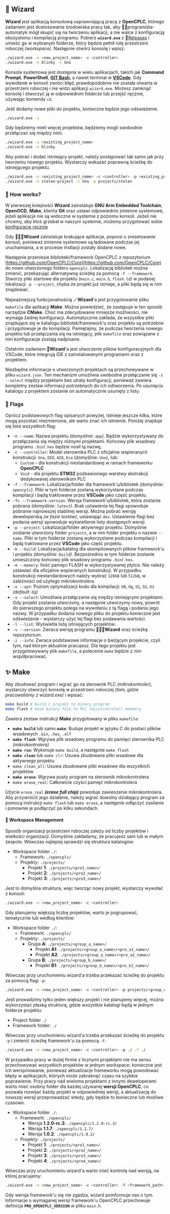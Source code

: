 ## 🔮 Wizard

**Wizard** jest aplikacją konsolową usprawniającą pracę z **OpenCPLC**, którego zadaniem jest dostosowanie środowiska pracy tak, aby 👨‍💻programista-automatyk mógł skupić się na tworzeniu aplikacji, a nie walce z konfiguracją ekosystemu i kompilacją programu. Pobierz **`wizard.exe`** z 🚀[Releases](https://github.com/OpenCPLC/Wizard/releases) i umieść go w wybranym folderze, który będzie pełnił rolę przestrzeni roboczej _(workspace)_. Następnie otwórz konsolę i wpisz:

```bash
./wizard.exe -n <new_project_name> -c <controller>
./wizard.exe -n blinky -c Uno
```

Konsola systemowa jest dostępna w wielu aplikacjach, takich jak **Command Prompt**, **PowerShell**, [**GIT Bash**](https://git-scm.com/downloads), a nawet terminal w [**VSCode**](https://code.visualstudio.com/). Gdy wywołanie w konsoli zwróci błąd, prawdopodobnie nie została otwarta w przestrzeni roboczej i nie widzi aplikacji `wizard.exe`. Możesz zamknąć konsolę i otworzyć ją w odpowiednim folderze lub przejść ręcznie, używając komendy `cd`.

Jeśli dodamy nowe pliki do projektu, konieczne będzie jego odświeżenie.

```bash
./wizard.exe -s
```

Gdy będziemy mieli więcej projektów, będziemy mogli swobodnie przełączać się między nimi.

```bash
./wizard.exe -s <existing_project_name>
./wizard.exe -s blinky
```

Aby pobrać i dodać istniejący projekt, należy postępować tak samo jak przy tworzeniu nowego projektu. Wystarczy wskazać poprawną ścieżkę do istniejącego projektu.

```bash
./wizard.exe -n <existing_project_name> -c <controller> -p <existing_project_path>
./wizard.exe -n stolen-project -c Uno -p projects/stolen
```

### 🤔 How works?

W pierwszej kolejności **Wizard** zainstaluje **GNU Arm Embedded Toolchain**, **OpenOCD**, **Make**, klienta **Git** oraz ustawi odpowiednio zmienne systemowe, jeżeli aplikacje nie są widoczne w systemie z poziomu konsoli. Jeżeli nie chcemy, aby ktoś grzebał w naszym systemie, możemy przygotować sobie [konfiguracje ręcznie](self-installed.md)

Gdy 🧙🏼‍♂️**Wizard** zainstaluje brakujące aplikacje, poprosi o zresetowanie konsoli, ponieważ zmienne systemowe są ładowane podczas jej uruchamiania, a w procesie instlacji zostały dodane nowe.

Następnie przeniesie biblioteki/framework OpenCPLC z repozytorium [https://github.com/OpenCPLC/Core](https://github.com/OpenCPLC/Core) do nowo utworzonego folderu `opencplc`. Lokalizację bibliotek można zmienić, przekazując alternatywną ścieżkę za pomocą `-f --framework`. Stworzy pliki startowe dla projektu _(`main.c`, `main.h`, `flash.ld`)_ w podanej lokalizacji `-p --project`, chyba że projekt już istnieje, a pliki będą się w nim znajdować.

Najważniejszą funkcjonalnością 🪄**Wizard**'a jest przygotowanie pliku `makefile` dla aplikacji **Make**. Można powiedzieć, że zastępuje w ten sposób narzędzie **CMake**. Choć ma zdecydowanie mniejsze możliwości, nie wymaga żadnej konfiguracji. Automatycznie zakłada, że wszystkie pliki znajdujące się w katalogu bibliotek/framework'u oraz projektu są potrzebne i przygotowuje je do kompilacji. Pamiętajmy, że podczas tworzenia nowego projektu lub przełączania się na istniejący, plik `makefile` oraz powiązane z nim konfiguracje zostają nadpisane.

Ostatnim zadaniem 🔮**Wizard**'a jest utworzenie plików konfiguracyjnych dla VSCode, które integrują IDE z zainstalowanymi programami oraz z projektem.

Niezbędne informacje o utworzonych projektach są przechowywane w pliku `wizard.json`. Ten mechanizm umożliwia swobodne przełączanie się `-s --select` między projektami bez utraty konfiguracji, ponieważ zawiera kompletny zestaw informacji potrzebnych do ich odtworzenia. Po usunięciu katalogu z projektem zostanie on automatycznie usunięty z listy.

### 🚩 Flags

Oprócz podstawowych flag opisanych powyżej, istnieje jeszcze kilka, które mogą pozostać niezmienione, ale warto znać ich istnienie. Poniżej znajduje się lista wszystkich flag:

- `-n --name`: Nazwa projektu _(domyślnie: `app`)_. Będzie wykorzystywany do przełączania się między różnymi projektami. Końcowy plik wsadowy programu `.bin`/`.hex` będzie nosił tą nazwę.
- `-c --controller`: Model sterownika PLC z oficjalnie wspieranych konstrukcji: `Uno`, `DIO`, `AIO`, `Eco` (domyślnie: `Uno`), lub:
  - `Custom` - dla konstrukcji niestandardowej w ramach frameworku **OpenCPLC**
  - `Void` - dla projektu **STM32** pozbawionego warstwy abstrakcji dedykowanej sterownikom PLC
- `-f --framework`: Lokalizacja/folder dla framework'u/bibliotek _(domyślnie: `opencplc`)_. Pliki w tym folderze zostaną wykorzystane podczas kompilacji i będą traktowane przez **VSCode** jako część projektu.
- `-fv --framework-version`: Wersja framework'u/bibliotek, która zostanie pobrana _(domyślnie: `latest`)_. Brak ustawienia tej flagi spowoduje pobranie najnowszej stabilnej wersji. Można pobrać wersję deweloperską _(w fazie testów)_, ustawiając `dev`. Ustawienie flagi bez podania wersji spowoduje wyświetlenie listy dostępnych wersji.
- `-p --project`: Lokalizacja/folder aktywnego projektu. Domyślnie zostanie utworzony folder `projects`, a w nim folder projektu o nazwie `--name`. Pliki w tym folderze zostaną wykorzystane podczas kompilacji i będą traktowane przez **VSCode** jako część projektu.
- `-b --build`: Lokalizacja/katalog dla skompilowanych plików framework'u i projektu _(domyślnie: `build`)_. Bezpośrednio w tym folderze zostanie umieszczony końcowy plik wsadowy programu `.bin`/`.hex`.
- `-m --memory`: Ilość pamięci FLASH w wykorzystywanej płytce. Nie należy ustawiać dla oficjalnie wspieranych konstrukcji. W przypadku konstrukcji niestandardowych należy wybrać `128kB` lub `512kB`, w zależności od użytego mikrokontrolera.
- `-o --opt`: Poziom optymalizacji kodu dla kompilacji: `O0`, `Og`, `O1`, `O2`, `O3` _(default: `Og`)_
- `-s --select`: Umożliwia przełączanie się między istniejącymi projektami. Gdy projekt zostanie utworzony, a następnie utworzymy nowy, powrót do pierwszego projektu polega na wywołaniu z tą flagą i podaniu jego nazwy. W przypadku dodania nowego pliku do projektu konieczne jest odświeżenie - wystarczy użyć tej flagi bez podawania wartości.
- `-l --list`: Wyświetla listę istniejących projektów.
- `-v --version`: Zwraca wersję programu 🧙🏼‍♂️**Wizard** oraz ścieżkę repozytorium.
- `-i --info`: Zwraca podstawowe informacje o bieżącym projekcie, czyli tym, nad którym aktualnie pracujesz. Dla tego projektu jest przygotowywany plik `makefile`, a polecenie `make` będzie z nim współpracować.

## ✨ Make

Aby zbudować program i wgrać go na sterownik PLC _(mikrokontroler)_, wystarczy otworzyć konsolę w przestrzeni roboczej _(tam, gdzie pracowaliśmy z wizard.exe)_ i wpisać:

```bash
make build # build c projekt to binary program
make flash # move binary fole to PLC (micorcotroler) memeory
```

Zawiera zestaw instrukcji **Make** przygotowany w pliku `makefile`:

- **`make build`** lub samo **`make`**: Buduje projekt w języku C do postaci plików wsadowych `.bin`, `.hex`, `.elf`
- **`make flash`**: Wgrywa plik wsadowy programu do pamięci sterownika PLC _(mikrokontrolera)_
- **`make run`**: Wykonuje `make build`, a następnie `make flash`
- **`make clean`** lub `make clr`: Usuwa zbudowane pliki wsadowe dla aktywnego projektu
- `make clean_all`: Usuwa zbudowane pliki wsadowe dla wszystkich projektów
- **`make erase`**: Wgrywa pusty program na sterownik mikrokontrolera
- `make erase_real`: Całkowicie czyści pamięć mikrokontrolera

Użycie `erase_real` **_(erase full chip)_** powoduje zawieszenie mikrokontrolera. Aby przywrócić jego działanie, należy wgrać dowolny działający program za pomocą instrukcji `make flash` lub `make erase`, a następnie odłączyć zasilanie i ponownie je podłączyć po kilku sekundach.

#### 💼 Workspace Management

Sposób organizacji przestrzeni roboczej zależy od liczby projektów i wielkości organizacji. Domyślnie zakładamy, że pracujesz sam lub w małym zespole. Wówczas najlepiej sprawdzi się struktura katalogów:

- Workspace folder `./`:
  - Framework: `./opencplc/`
  - Projekty: `./projects/`
    - Projekt **1**: `./projects/<pro1_name>/`
    - Projekt **2**: `./projects/<pro2_name>/`
    - Projekt **3**: `./projects/<pro3_name>/`

Jest to domyślna struktura, więc tworząc nowy projekt, wystarczy wywołać z konsoli:

```bash
./wizard.exe -n <new_project_name> -c <controller>
```

Gdy planujemy większą liczbę projektów, warto je pogrupować, tematycznie lub według klientów:

- Workspace folder `./`:
  - Framework: `./opencplc/`
  - Projekty: `./projects/`
    - Grupa **A**: `./projects/<group_a_name>/`
      - Projekt **A1**: `./projects/<group_a_name>/<pro_a1_name>/`
      - Projekt **A2**: `./projects/<group_a_name>/<pro_a2_name>/`
    - Grupa **B**: `./projects/<group_b_name>/`
      - Projekt **B1**: `./projects/<group_b_name>/<pro_b1_name>/`

Wówczas przy uruchomieniu wizard'a trzeba przekazać ścieżkę do projektu za pomocą flagi `-p`:

```bash
./wizard.exe -n <new_project_name> -c <controller> -p projects/<group_name>/<pro_name>
```

Jeśli prowadzimy tylko jeden większy projekt i nie planujemy więcej, można wykorzystać płaską strukturę, gdzie wszystkie katalogi będą w jednym folderze projektu:

- Project folder `./`
- Framework folder: `./`

Wówczas przy uruchomieniu wizard'a trzeba przekazać ścieżkę do projektu `-p` i zmienić ścieżkę framework'u za pomocą `-f`:

```bash
./wizard.exe -n <new_project_name> -c <controller> -p ./ -f ./
```

W przypadku pracy w dużej firmie z licznymi projektami nie ma sensu przechowywać wszystkich projektów w jednym workspace; konieczne jest ich wersjonowanie, ponieważ aktualizacje frameworku mogą powodować błędy w aplikacjach, których może zabraknąć czasu na szybkie poprawienie. Przy pracy nad wieloma projektami z innymi deweloperami warto mieć osobny folder dla każdej używanej **wersji OpenCPLC**, co pozwala rozwijać każdy projekt w odpowiedniej wersji, a aktualizację do nowszej wersji przeprowadzać wtedy, gdy będzie to konieczne lub możliwe czasowo.

- Workspace folder `./`:
  - Framework: `./opencplc/`
    - Wersja **1.2.0-rc.3**: `./opencplc/1.2.0-rc.3/`
    - Wersja **1.1.7**: `./opencplc/1.1.7/`
    - Wersja **1.0.2**: `./opencplc/1.0.2/`
  - Projekty: `./projects/`
    - Projekt **1**: `./projects/<pro1_name>/`
    - Projekt **2**: `./projects/<pro2_name>/`
    - Projekt **3**: `./projects/<pro3_name>/`
    - Projekt **4**: `./projects/<pro4_name>/`

Wówczas przy uruchomieniu wizard'a warto mieć kontrolę nad wersją, na której pracujemy:

```bash
./wizard.exe -n <new_project_name> -c <controller> -f <framework_path> -fv <opencplc_version>
```

Gdy wersja framework'u się nie zgadza, wizard poinformuje nas o tym. Informacje o wymaganej wersji framework'u OpenCPLC przechowuje definicja **`PRO_OPENCPLC_VERSION`** w pliku `main.h`.
